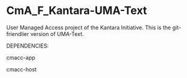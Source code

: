 # CmA_F_Kantara-UMA-Text
User Managed Access project of the Kantara Initiative.  This is the git-friendlier version of UMA-Text.

DEPENDENCIES:

cmacc-app

cmacc-host
